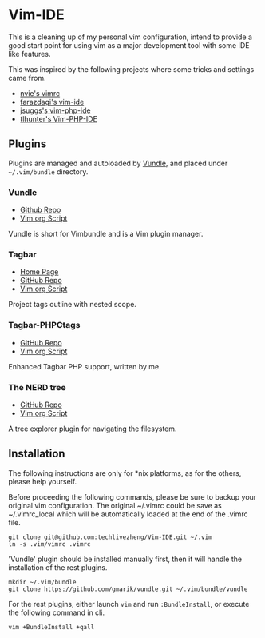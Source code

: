 Vim-IDE
=======

This is a cleaning up of my personal vim configuration, intend to provide
a good start point for using vim as a major development tool with some IDE
like features.

This was inspired by the following projects where some tricks and settings
came from.

* [nvie's vimrc](https://github.com/nvie/vimrc)
* [farazdagi's vim-ide](https://github.com/farazdagi/vim-ide)
* [jsuggs's vim-php-ide](https://github.com/jsuggs/vim-php-ide)
* [tlhunter's Vim-PHP-IDE](https://github.com/tlhunter/Vim-PHP-IDE)

Plugins
-------

Plugins are managed and autoloaded by [Vundle][], and placed under
`~/.vim/bundle` directory.

[Vundle]:http://www.vim.org/scripts/script.php?script_id=3458

### Vundle

* [Github Repo](https://github.com/gmarik/vundle)
* [Vim.org Script](http://www.vim.org/scripts/script.php?script_id=3458)

Vundle is short for Vimbundle and is a Vim plugin manager.

### Tagbar

* [Home Page](http://majutsushi.github.com/tagbar/)
* [GitHub Repo](https://github.com/majutsushi/tagbar)
* [Vim.org Script](http://www.vim.org/scripts/script.php?script_id=3465)

Project tags outline with nested scope.

### Tagbar-PHPCtags

* [GitHub Repo](https://github.com/techlivezheng/tagbar-phpctags)
* [Vim.org Script](http://www.vim.org/scripts/script.php?script_id=4125)

Enhanced Tagbar PHP support, written by me.

### The NERD tree

* [GitHub Repo](https://github.com/scrooloose/nerdtree)
* [Vim.org Script](http://www.vim.org/scripts/script.php?script_id=1658)

A tree explorer plugin for navigating the filesystem.

Installation
------------

The following instructions are only for \*nix platforms, as for the others,
please help yourself.

Before proceeding the following commands, please be sure to backup your
original vim configuration. The original ~/.vimrc could be save as
~/.vimrc\_local which will be automatically loaded at the end of the
.vimrc file.

    git clone git@github.com:techlivezheng/Vim-IDE.git ~/.vim
    ln -s .vim/vimrc .vimrc

'Vundle' plugin should be installed manually first, then it will handle the
installation of the rest plugins.

    mkdir ~/.vim/bundle
    git clone https://github.com/gmarik/vundle.git ~/.vim/bundle/vundle

For the rest plugins, either launch `vim` and run `:BundleInstall`, or execute
the following command in cli.

    vim +BundleInstall +qall
